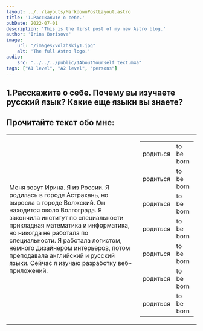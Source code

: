 ```yaml
---
layout: ../../layouts/MarkdownPostLayout.astro
title: '1.Расскажите о себе.'
pubDate: 2022-07-01
description: 'This is the first post of my new Astro blog.'
author: 'Irina Borisova'
image:
    url: "/images/volzhskiy1.jpg" 
    alt: 'The full Astro logo.'
audio:
    src: "../../../public/1AboutYourself_text.m4a"
tags: ["A1 level", "A2 level", "persons"]
---
```


<!-- <img src="/images/volzhskiy1.jpg" width="500px" alt="Volzhskiy ccity"> -->

## 1.Расскажите о себе. Почему вы изучаете русский язык? Какие еще языки вы знаете?
## Прочитайте текст обо мне:

<!-- |	 Текст 	|	 Слово 	|	 Перевод 	|
|	 ----- 	|	 ----- 	|	 ----- 	|
|	 Меня зовут Ирина. Я из России. Я родилась в городе Астрахань, но выросла в городе Волжский. Он находится около Волгограда. Я закончила институт по специальности прикладная математика и информатика, но никогда не работала по специальности. Я работала логистом, немного дизайнером интерьеров, потом преподавала английский и русский языки. Сейчас я изучаю разработку веб-приложений. 	|	 родиться 	|	 to be born 	|
|	 Меня зовут Ирина. Я из России. Я родилась в городе Астрахань, но выросла в городе Волжский. Он находится около Волгограда. Я закончила институт по специальности прикладная математика и информатика, но никогда не работала по специальности. Я работала логистом, немного дизайнером интерьеров, потом преподавала английский и русский языки. Сейчас я изучаю разработку веб-приложений. 	|	 родиться 	|	 to be born 	| -->

<table class="post-table">
    <tr>
        <td>Меня зовут Ирина. Я из России. Я родилась в городе Астрахань, но выросла в городе Волжский. Он находится около Волгограда. Я закончила институт по специальности прикладная математика и информатика, но никогда не работала по специальности. Я работала логистом, немного дизайнером интерьеров, потом преподавала английский и русский языки. Сейчас я изучаю разработку веб-приложений.</td>
        <td>
            <table class="post-inner-table">
                <tr>
                    <td>родиться</td>
                    <td>to be born</td>
                </tr>
                <tr>
                    <td>родиться</td>
                    <td>to be born</td>
                </tr>
                <tr>
                    <td>родиться</td>
                    <td>to be born</td>
                </tr>
                <tr>
                    <td>родиться</td>
                    <td>to be born</td>
                </tr>
                <tr>
                    <td>родиться</td>
                    <td>to be born</td>
                </tr>
                <tr>
                    <td>родиться</td>
                    <td>to be born</td>
                </tr>
                <tr>
                    <td>родиться</td>
                    <td>to be born</td>
                </tr>
            </table>
        </td>
    </tr>
</table>

<!-- <audio id="audio" controls muted src="../../../public/1AboutYourself_text.m4a">
    Your browser does not support the audio element.
</audio>

<script>
    let myAudio = document.querySelector('#audio')
    myAudio.play()
</script> -->